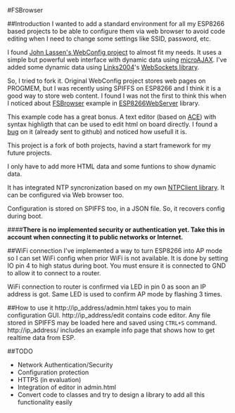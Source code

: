 #FSBrowser

##Introduction
I wanted to add a standard environment for all my ESP8266 based projects to be able to configure them via web browser to avoid code editing when I need to change some settings like SSID, password, etc.

I found [John Lassen's WebConfig project](http://www.john-lassen.de/index.php/projects/esp-8266-arduino-ide-webconfig) to almost fit my needs. It uses a simple but powerful web interface with dynamic data using [microAJAX](https://code.google.com/archive/p/microajax/). I've added some dynamic data using [Links2004](https://github.com/Links2004)'s [WebSockets library](https://github.com/Links2004/arduinoWebSockets).

So, I tried to fork it. Original WebConfig project stores web pages on PROGMEM, but I was recently using SPIFFS on ESP8266 and I think it is a good way to store web content. I found I was not the first to think this when I noticed about [FSBrowser](https://github.com/esp8266/Arduino/tree/master/libraries/ESP8266WebServer/examples/FSBrowser) example in [ESP8266WebServer](https://github.com/esp8266/Arduino/tree/master/libraries/ESP8266WebServer) library. 

This example code has a great bonus. A text editor (based on [ACE](https://ace.c9.io/)) with syntax highligth that can be used to edit html on board directly. I found a [bug](https://github.com/esp8266/Arduino/pull/1771) on it (already sent to github) and noticed how usefull it is.

This project is a fork of both projects, havind a start framework for my future projects.

I only have to add more HTML data and some funtions to show dynamic data.

It has integrated NTP syncronization based on my own [NTPClient library](https://github.com/gmag11/NtpClient). It can be configured via Web browser too.

Configuration is stored on SPIFFS too, in a JSON file. So, it recovers config during boot.

####**There is no implemented security or authentication yet. Take this in account when connecting it to public networks or Internet.**

##WiFi connection
I've implemented a way to turn ESP8266 into AP mode so I can set WiFi config when prior WiFi is not available. It is done by setting IO pin 4 to high status during boot. You must ensure it is connected to GND to allow it to connect to a router.

WiFi connection to router is confirmed via LED in pin 0 as soon an IP address is got. Same LED is used to confirm AP mode by flashing 3 times.

##How to use it
http://ip_address/admin.html takes you to main configuration GUI.
http://ip_address/edit contains code editor. Any file stored in SPIFFS may be loaded here and saved using `CTRL+S` command.
http://ip_address/ includes an example info page that shows how to get realtime data from ESP.

##TODO

- Network Authentication/Security
- Configuration protection
- HTTPS (in evaluation)
- Integration of editor in admin.html
- Convert code to classes and try to design a library to add all this functionality easily